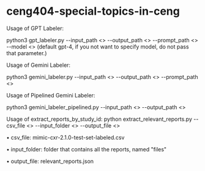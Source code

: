 # ceng404-special-topics-in-ceng

Usage of GPT Labeler:

python3 gpt_labeler.py --input_path <> --output_path <> --prompt_path <> --model <> (default gpt-4, if you not want to specify model, do not pass that parameter.)

Usage of Gemini Labeler:

python3 gemini_labeler.py --input_path <> --output_path <> --prompt_path <>

Usage of Pipelined Gemini Labeler:

python3 gemini_labeler_pipelined.py --input_path <> --output_path <>

Usage of extract_reports_by_study_id: 
python extract_relevant_reports.py --csv_file <> --input_folder <> --output_file <>

• csv_file: mimic-cxr-2.1.0-test-set-labeled.csv

• input_folder: folder that contains all the reports, named "files"

• output_file: relevant_reports.json
